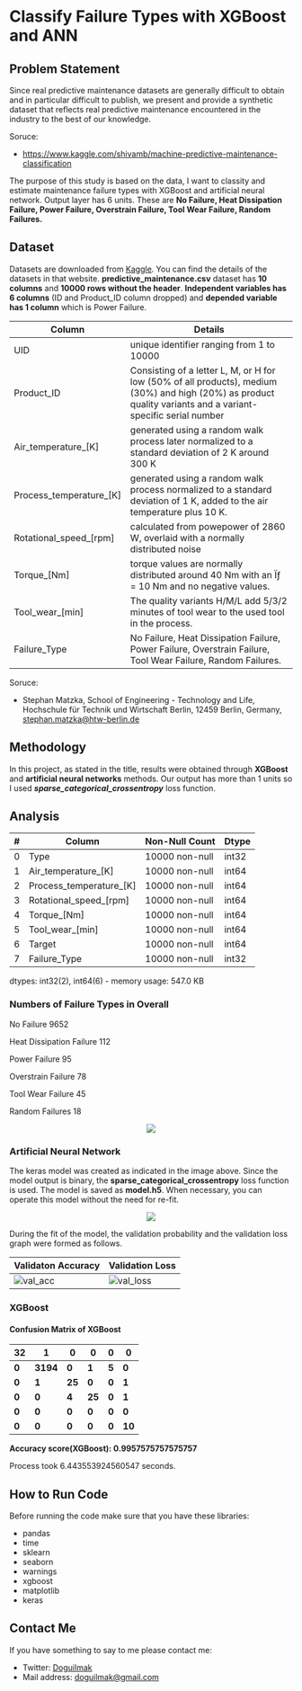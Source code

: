 
# Classify Failure Types with XGBoost and ANN


## Problem Statement

Since real predictive maintenance datasets are generally difficult to obtain and in particular difficult to publish, we present and provide a synthetic dataset that reflects real predictive maintenance encountered in the industry to the best of our knowledge. 

Soruce: 
- https://www.kaggle.com/shivamb/machine-predictive-maintenance-classification

The purpose of this study is based on the data, I want to classity and estimate maintenance failure types with XGBoost and artificial neural network. Output layer has 6 units. These are **No Failure, Heat Dissipation Failure, Power Failure, Overstrain Failure, Tool Wear Failure, Random Failures.**

## Dataset

Datasets are downloaded from [Kaggle](https://www.kaggle.com/shivamb/machine-predictive-maintenance-classification). You can find the details of the datasets in that website. **predictive_maintenance.csv** dataset has **10 columns** and **10000 rows without the header**. **Independent variables has 6 columns** (ID and Product_ID column dropped) and **depended variable has 1 column** which is Power Failure. 

| Column | Details |
|--|--|
| UID  | unique identifier ranging from 1 to 10000 |
| Product_ID | Consisting of a letter L, M, or H for low (50% of all products), medium (30%) and high (20%) as product quality variants and a variant-specific serial number |
| Air_temperature_[K] | generated using a random walk process later normalized to a standard deviation of 2 K around 300 K |
| Process_temperature_[K] | generated using a random walk process normalized to a standard deviation of 1 K, added to the air temperature plus 10 K. |
| Rotational_speed_[rpm] | calculated from powepower of 2860 W, overlaid with a normally distributed noise |
| Torque_[Nm] | torque values are normally distributed around 40 Nm with an Ïƒ = 10 Nm and no negative values. |
| Tool_wear_[min] | The quality variants H/M/L add 5/3/2 minutes of tool wear to the used tool in the process. |
| Failure_Type | No Failure, Heat Dissipation Failure, Power Failure, Overstrain Failure, Tool Wear Failure, Random Failures. |

Soruce: 
 - Stephan Matzka, School of Engineering - Technology and Life, Hochschule für Technik und Wirtschaft Berlin, 12459 Berlin, Germany, stephan.matzka@htw-berlin.de

## Methodology

In this project, as stated in the title, results were obtained through **XGBoost** and **artificial neural networks** methods. Our output has more than 1 units so I used ***sparse_categorical_crossentropy*** loss function.

## Analysis

| # | Column | Non-Null Count | Dtype |
|--|--|--|--|
| 0 | Type | 10000 non-null | int32
| 1 | Air_temperature_[K] | 10000 non-null | int64
| 2 | Process_temperature_[K] | 10000 non-null | int64
| 3 | Rotational_speed_[rpm] | 10000 non-null | int64
| 4 | Torque_[Nm] | 10000 non-null | int64
| 5 | Tool_wear_[min] | 10000 non-null | int64
| 6 | Target | 10000 non-null | int64
| 7 | Failure_Type | 10000 non-null | int32

dtypes: int32(2), int64(6) - memory usage: 547.0 KB

### Numbers of Failure Types in Overall

No Failure                  9652

Heat Dissipation Failure     112

Power Failure                 95

Overstrain Failure            78

Tool Wear Failure             45

Random Failures               18

<p align="center">
    <img src="Plots/hist_failure_types.png"> 
</p>

### Artificial Neural Network

The keras model was created as indicated in the image above. Since the model output is binary, the **sparse_categorical_crossentropy** loss function is used. The model is saved as **model.h5**. When necessary, you can operate this model without the need for re-fit.

<p align="center">
    <img src="Plots/model_input_and_output.png"> 
</p>

During the fit of the model, the validation probability and the validation loss graph were formed as follows.

| Validaton Accuracy | Validation Loss |
|--|--|
| ![val_acc](Plots/model_acc.png) | ![val_loss](Plots/model_loss.png) |

### XGBoost

#### Confusion Matrix of XGBoost
| 32 | 1 | 0 | 0 | 0 | 0 |
|--|--|--|--|--|--|
| **0** | **3194** | **0** | **1** | **5** | **0** |
| **0** | **1** | **25** | **0** | **0** | **1** |
| **0** | **0** | **4** | **25** | **0** | **1** |
| **0** | **0** | **0** | **0** | **0** | **0** |
| **0** | **0** | **0** | **0** | **0** | **10** |


**Accuracy score(XGBoost): 0.9957575757575757**

Process took 6.443553924560547 seconds.

## How to Run Code

Before running the code make sure that you have these libraries:

 - pandas 
 - time
 - sklearn
 - seaborn
 - warnings
 - xgboost
 - matplotlib
 - keras
    
## Contact Me

If you have something to say to me please contact me: 

 - Twitter: [Doguilmak](https://twitter.com/Doguilmak)  
 - Mail address: doguilmak@gmail.com
 
